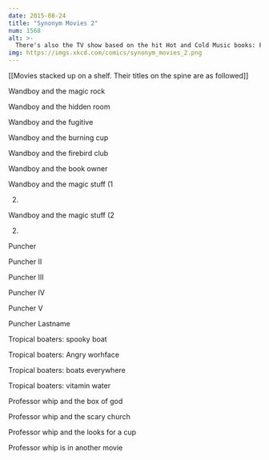 ```yaml
---
date: 2015-08-24
title: "Synonym Movies 2"
num: 1568
alt: >-
  There's also the TV show based on the hit Hot and Cold Music books: Fun With Chairs, Royal Rumble, Knife Blizzard, Breakfast for Birds, and Samba Serpents.
img: https://imgs.xkcd.com/comics/synonym_movies_2.png
---
```

[[Movies stacked up on a shelf. Their titles on the spine are as followed]]

Wandboy and the magic rock

Wandboy and the hidden room

Wandboy and the fugitive

Wandboy and the burning cup

Wandboy and the firebird club

Wandboy and the book owner

Wandboy and the magic stuff (1

2)

Wandboy and the magic stuff (2

2)

Puncher

Puncher II

Puncher III

Puncher IV

Puncher V

Puncher Lastname

Tropical boaters: spooky boat

Tropical boaters: Angry worhface

Tropical boaters: boats everywhere

Tropical boaters: vitamin water

Professor whip and the box of god

Professor whip and the scary church

Professor whip and the looks for a cup

Professor whip is in another movie

